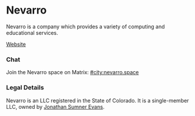 # Nevarro

Nevarro is a company which provides a variety of computing and educational
services.

[Website](https://nevarro.space)

### Chat

Join the Nevarro space on Matrix:
[#city:nevarro.space](https://matrix.to/#/#city:nevarro.space)

### Legal Details

Nevarro is an LLC registered in the State of Colorado. It is a single-member
LLC, owned by [Jonathan Sumner Evans](https://sumnerevans.com).
